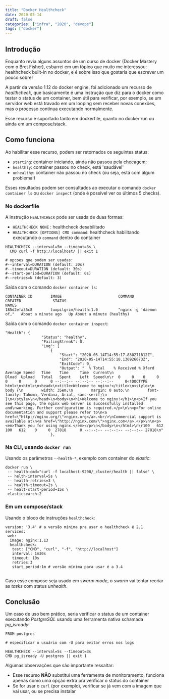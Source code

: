 ```yaml
---
title: "Docker Healthcheck"
date: 2020-05-14
draft: false
categories: ["infra", "2020", "devops"]
tags: ["docker"]
---
```


## Introdução
Enquanto revia alguns assuntos de um curso de docker (Docker Mastery com o Bret Fisher), esbarrei em um tópico que muito me interessou: healthcheck built-in no docker, e é sobre isso que gostaria que escrever um pouco sobre!

A partir da versão 1.12 do docker engine, foi adicionado um recurso de *healthcheck*, que basicamente é uma instrução que diz para o docker como testar o status de um container, bem útil para verificar, por exemplo, se um servidor web está travado em um looping sem receber novas conexões, mas o processo continua executando normalmente.

Esse recurso é suportado tanto em dockerfile, quanto no docker run ou ainda em um compose/stack.

## Como funciona

Ao habilitar esse recurso, podem ser retornados os seguintes status:
* `starting`: container iniciando, ainda não passou pela checagem;
* `healthly`: container passou no check, está 'saudável'
* `unhealthy`: container não passou no check (ou seja, está com algum problema!)

Esses resultados podem ser consultados ao executar o comando `docker container ls` ou `docker inspect` (onde é possível ver os últimos 5 checks).


### No dockerfile
A instrução `HEALTHCHECK` pode ser usada de duas formas:
* `HEALTHCHECK NONE` : healthcheck desabilitado
* `HEALTHCHECK [OPTIONS] CMD command`: healthcheck habilitando executando o `command` dentro do container

```
HEALTHCHECK --interval=5m --timeout=3s \
  CMD curl -f http://localhost/ || exit 1
  
# opcoes que podem ser usadas:
#--interval=DURATION (default: 30s)
#--timeout=DURATION (default: 30s)
#--start-period=DURATION (default: 0s)
#--retries=N (default: 3)
```
Saída com o comando `docker container ls`:
```
CONTAINER ID        IMAGE                         COMMAND                  CREATED              STATUS                                                   NAMES
185d2efa35c8        tuxpilgrim/health:1.0         "nginx -g 'daemon of…"   About a minute ago   Up About a minute (healthy)   
```
Saída com o comando `docker container inspect`:
```
"Health": {
                "Status": "healthy",
                "FailingStreak": 0,
                "Log": [
                    {
                        "Start": "2020-05-14T14:55:17.830271812Z",
                        "End": "2020-05-14T14:55:18.136926673Z",
                        "ExitCode": 0,
                        "Output": "  % Total    % Received % Xferd  Average Speed   Time    Time     Time  Current\n                                 Dload  Upload   Total   Spent    Left  Speed\n\r  0     0    0     0    0     0      0      0 --:--:-- --:--:-- --:--:--     0<!DOCTYPE html>\n<html>\n<head>\n<title>Welcome to nginx!</title>\n<style>\n    body {\n        width: 35em;\n        margin: 0 auto;\n        font-family: Tahoma, Verdana, Arial, sans-serif;\n    }\n</style>\n</head>\n<body>\n<h1>Welcome to nginx!</h1>\n<p>If you see this page, the nginx web server is successfully installed and\nworking. Further configuration is required.</p>\n\n<p>For online documentation and support please refer to\n<a href=\"http://nginx.org/\">nginx.org</a>.<br/>\nCommercial support is available at\n<a href=\"http://nginx.com/\">nginx.com</a>.</p>\n\n<p><em>Thank you for using nginx.</em></p>\n</body>\n</html>\n\r100   612  100   612    0     0  27818      0 --:--:-- --:--:-- --:--:-- 27818\n"
                    },

```
### Na CLI, usando `docker run`

Usando os parâmetros `--health-*`, exemplo com container do *elastic*:

```
docker run \
 -- health-cmd="curl -f localhost:9200/_cluster/health || false" \
 -- helth-interval=5s \
 -- health-retries=3 \
 -- health-timeout=2s \
 -- healt-start-period=15s \
 elasticsearch:2
```

### Em um compose/stack

Usando o bloco de instruções `healthcheck`:

```
version: '3.4' # a versão mínima pra usar o healthcheck é 2.1
services:
 web:
  image: nginx:1.13
  healthcheck:
   test: ["CMD", "curl", "-f", "http://localhost"]
   interval: 1m30s
   timeout: 10s
   retries:3
   start_period:1m # versão mínima para usar é a 3.4
 
```
Caso esse compose seja usado em *swarm mode*, o *swarm* vai tentar recriar as *tasks* com status *unhealth*.


## Conclusão

Um caso de uso bem prático, seria verificar o status de um container executando *PostgreSQL* usando uma ferramenta nativa schamada *pg_isready*:

```
FROM postgres

# especificar o usuário com -U para evitar erros nos logs

HEALTHCHECK --interval=5s --timeout=3s
CMD pg_isready -U postgres || exit 1
```


Algumas observações que são importante ressaltar:
* Esse recurso **NÃO** substitui uma ferramenta de monitoramento, funciona apenas como uma opção extra pra verificar o status do container
* Se for usar o `curl` (por exemplo), verificar se já vem com a imagem que vai usar, ou se precisa instalar 




